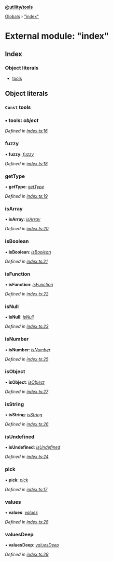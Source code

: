 **[@utility/tools](../README.md)**

[Globals](../globals.md) › ["index"](_index_.md)

# External module: "index"

## Index

### Object literals

* [tools](_index_.md#const-tools)

## Object literals

### `Const` tools

### ▪ **tools**: *object*

*Defined in [index.ts:16](https://github.com/Wimjiang/utility/blob/dd998b5/src/index.ts#L16)*

###  fuzzy

• **fuzzy**: *[fuzzy](_fuzzy_.md#fuzzy)*

*Defined in [index.ts:18](https://github.com/Wimjiang/utility/blob/dd998b5/src/index.ts#L18)*

###  getType

• **getType**: *[getType](_type_.md#gettype)*

*Defined in [index.ts:19](https://github.com/Wimjiang/utility/blob/dd998b5/src/index.ts#L19)*

###  isArray

• **isArray**: *[isArray](_type_.md#isarray)*

*Defined in [index.ts:20](https://github.com/Wimjiang/utility/blob/dd998b5/src/index.ts#L20)*

###  isBoolean

• **isBoolean**: *[isBoolean](_type_.md#isboolean)*

*Defined in [index.ts:21](https://github.com/Wimjiang/utility/blob/dd998b5/src/index.ts#L21)*

###  isFunction

• **isFunction**: *[isFunction](_type_.md#isfunction)*

*Defined in [index.ts:22](https://github.com/Wimjiang/utility/blob/dd998b5/src/index.ts#L22)*

###  isNull

• **isNull**: *[isNull](_type_.md#isnull)*

*Defined in [index.ts:23](https://github.com/Wimjiang/utility/blob/dd998b5/src/index.ts#L23)*

###  isNumber

• **isNumber**: *[isNumber](_type_.md#isnumber)*

*Defined in [index.ts:25](https://github.com/Wimjiang/utility/blob/dd998b5/src/index.ts#L25)*

###  isObject

• **isObject**: *[isObject](_type_.md#isobject)*

*Defined in [index.ts:27](https://github.com/Wimjiang/utility/blob/dd998b5/src/index.ts#L27)*

###  isString

• **isString**: *[isString](_type_.md#isstring)*

*Defined in [index.ts:26](https://github.com/Wimjiang/utility/blob/dd998b5/src/index.ts#L26)*

###  isUndefined

• **isUndefined**: *[isUndefined](_type_.md#isundefined)*

*Defined in [index.ts:24](https://github.com/Wimjiang/utility/blob/dd998b5/src/index.ts#L24)*

###  pick

• **pick**: *[pick](_pick_.md#pick)*

*Defined in [index.ts:17](https://github.com/Wimjiang/utility/blob/dd998b5/src/index.ts#L17)*

###  values

• **values**: *[values](_values_.md#values)*

*Defined in [index.ts:28](https://github.com/Wimjiang/utility/blob/dd998b5/src/index.ts#L28)*

###  valuesDeep

• **valuesDeep**: *[valuesDeep](_valuesdeep_.md#valuesdeep)*

*Defined in [index.ts:29](https://github.com/Wimjiang/utility/blob/dd998b5/src/index.ts#L29)*